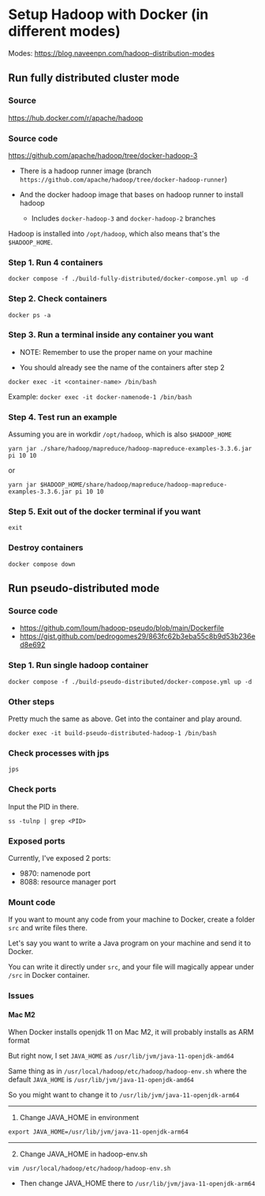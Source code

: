 # Setup Hadoop with Docker (in different modes)

Modes: https://blog.naveenpn.com/hadoop-distribution-modes

## Run fully distributed cluster mode

### Source

https://hub.docker.com/r/apache/hadoop

### Source code

https://github.com/apache/hadoop/tree/docker-hadoop-3

- There is a hadoop runner image (branch `https://github.com/apache/hadoop/tree/docker-hadoop-runner`)

- And the docker hadoop image that bases on hadoop runner to install hadoop

  - Includes `docker-hadoop-3` and `docker-hadoop-2` branches

Hadoop is installed into `/opt/hadoop`, which also means that's the `$HADOOP_HOME`.

### Step 1. Run 4 containers

```
docker compose -f ./build-fully-distributed/docker-compose.yml up -d
```

### Step 2. Check containers

```
docker ps -a
```

### Step 3. Run a terminal inside any container you want

- NOTE: Remember to use the proper name on your machine

- You should already see the name of the containers after step 2

```
docker exec -it <container-name> /bin/bash
```

Example: `docker exec -it docker-namenode-1 /bin/bash`

### Step 4. Test run an example

Assuming you are in workdir `/opt/hadoop`, which is also `$HADOOP_HOME`

```
yarn jar ./share/hadoop/mapreduce/hadoop-mapreduce-examples-3.3.6.jar pi 10 10
```

or

```
yarn jar $HADOOP_HOME/share/hadoop/mapreduce/hadoop-mapreduce-examples-3.3.6.jar pi 10 10
```

### Step 5. Exit out of the docker terminal if you want

```
exit
```

### Destroy containers

```
docker compose down
```

## Run pseudo-distributed mode

### Source code

- https://github.com/loum/hadoop-pseudo/blob/main/Dockerfile
- https://gist.github.com/pedrogomes29/863fc62b3eba55c8b9d53b236ed8e692

### Step 1. Run single hadoop container

```
docker compose -f ./build-pseudo-distributed/docker-compose.yml up -d
```

### Other steps

Pretty much the same as above. Get into the container and play around.

```
docker exec -it build-pseudo-distributed-hadoop-1 /bin/bash
```

### Check processes with jps

```
jps
```

### Check ports

Input the PID in there.

```
ss -tulnp | grep <PID>
```

### Exposed ports

Currently, I've exposed 2 ports:

- 9870: namenode port
- 8088: resource manager port

### Mount code

If you want to mount any code from your machine to Docker, create a folder `src` and write files there.

Let's say you want to write a Java program on your machine and send it to Docker.

You can write it directly under `src`, and your file will magically appear under `/src` in Docker container.

### Issues

#### Mac M2

When Docker installs openjdk 11 on Mac M2, it will probably installs as ARM format

But right now, I set `JAVA_HOME` as `/usr/lib/jvm/java-11-openjdk-amd64`

Same thing as in `/usr/local/hadoop/etc/hadoop/hadoop-env.sh` where the default `JAVA_HOME` is `/usr/lib/jvm/java-11-openjdk-amd64`

So you might want to change it to `/usr/lib/jvm/java-11-openjdk-arm64`

---

1. Change JAVA_HOME in environment

```
export JAVA_HOME=/usr/lib/jvm/java-11-openjdk-arm64
```

---

2. Change JAVA_HOME in hadoop-env.sh

```
vim /usr/local/hadoop/etc/hadoop/hadoop-env.sh
```

- Then change JAVA_HOME there to `/usr/lib/jvm/java-11-openjdk-arm64`
